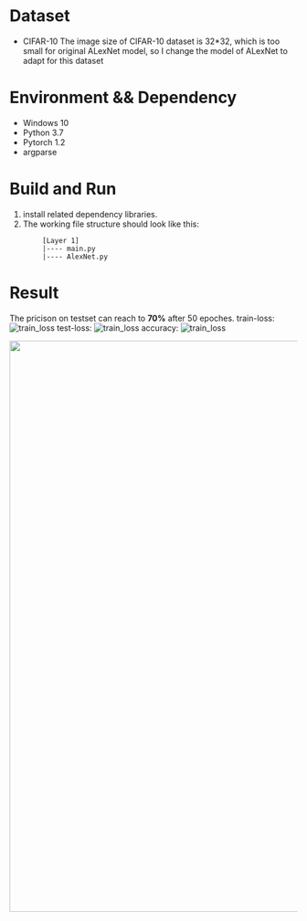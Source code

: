 # Dataset 
* CIFAR-10
The image size of CIFAR-10 dataset is 32*32, which is too small for original ALexNet model, so I change the model of ALexNet to adapt for this dataset

# Environment && Dependency
* Windows 10
* Python 3.7
* Pytorch 1.2
* argparse

# Build and Run
1. install related dependency libraries.
1. The working file structure should look like this:
```
        [Layer 1]
        |---- main.py
        |---- AlexNet.py
```


# Result
The pricison on testset can reach to **70%** after 50 epoches.
train-loss:
![train_loss](https://github.com/Xinrui-Fang/HCI-ML-with-Code/blob/master/Convolutional%20Neural%20Networks/AlexNet/img/train_loss.svg)
test-loss:
![train_loss](https://github.com/Xinrui-Fang/HCI-ML-with-Code/blob/master/Convolutional%20Neural%20Networks/AlexNet/img/test_loss.svg)
accuracy:
![train_loss](https://github.com/Xinrui-Fang/HCI-ML-with-Code/blob/master/Convolutional%20Neural%20Networks/AlexNet/img/accuracy.svg)

<img src="https://github.com/Xinrui-Fang/HCI-ML-with-Code/blob/master/Convolutional%20Neural%20Networks/AlexNet/img/accuracy.svg" width = "1000"  alt="" align=center />
